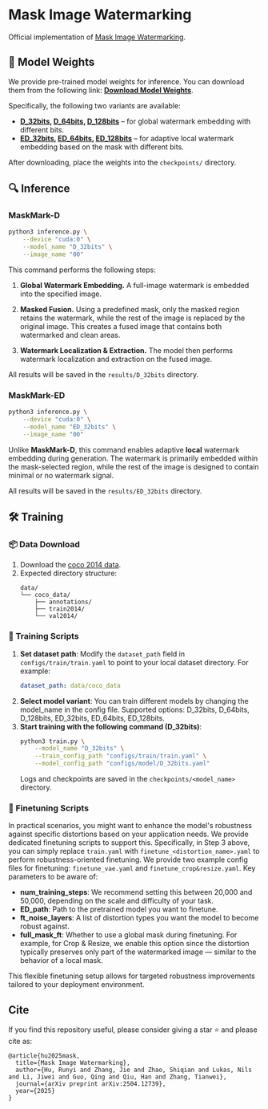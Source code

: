# Mask Image Watermarking

Official implementation of [Mask Image Watermarking](http://arxiv.org/abs/2504.12739).

## 🔗 Model Weights

We provide pre-trained model weights for inference. You can download them from the following link: **[Download Model Weights](https://huggingface.co/Runyi-Hu/MaskMark)**.

Specifically, the following two variants are available:

- **[D_32bits](https://huggingface.co/Runyi-Hu/MaskMark/resolve/main/D_32bits.pth?download=true), [D_64bits](https://huggingface.co/Runyi-Hu/MaskMark/resolve/main/D_64bits.pth?download=true), [D_128bits](https://huggingface.co/Runyi-Hu/MaskMark/resolve/main/D_128bits.pth?download=true)** – for global watermark embedding with different bits.
- **[ED_32bits](https://huggingface.co/Runyi-Hu/MaskMark/resolve/main/ED_32bits.pth?download=true), [ED_64bits](https://huggingface.co/Runyi-Hu/MaskMark/resolve/main/ED_64bits.pth?download=true), [ED_128bits](https://huggingface.co/Runyi-Hu/MaskMark/resolve/main/ED_128bits.pth?download=true)** – for adaptive local watermark embedding based on the mask with different bits.

After downloading, place the weights into the `checkpoints/` directory.

## 🔍 Inference

### MaskMark-D

```bash
python3 inference.py \
    --device "cuda:0" \
    --model_name "D_32bits" \
    --image_name "00"
```

This command performs the following steps:

1. **Global Watermark Embedding.** A full-image watermark is embedded into the specified image.

2. **Masked Fusion.** Using a predefined mask, only the masked region retains the watermark, while the rest of the image is replaced by the original image. This creates a fused image that contains both watermarked and clean areas.

3. **Watermark Localization & Extraction.** The model then performs watermark localization and extraction on the fused image.

All results will be saved in the `results/D_32bits` directory.

### MaskMark-ED

```bash
python3 inference.py \
    --device "cuda:0" \
    --model_name "ED_32bits" \
    --image_name "00"
```
Unlike **MaskMark-D**, this command enables adaptive **local** watermark embedding during generation. The watermark is primarily embedded within the mask-selected region, while the rest of the image is designed to contain minimal or no watermark signal.

All results will be saved in the `results/ED_32bits` directory.

## 🛠️ Training

### 📦 Data Download

1. Download the [coco 2014 data](https://cocodataset.org/#download).
2. Expected directory structure:
    ```
    data/
    └── coco_data/
        ├── annotations/
        ├── train2014/
        └── val2014/
    ```

### 🚀 Training Scripts

1. **Set dataset path**: Modify the `dataset_path` field in `configs/train/train.yaml` to point to your local dataset directory. For example:
   ```yaml
   dataset_path: data/coco_data
   ```
2. **Select model variant**: You can train different models by changing the model_name in the config file. Supported options: D_32bits, D_64bits, D_128bits, ED_32bits, ED_64bits, ED_128bits.
3. **Start training with the following command (D_32bits)**:
    ```bash
    python3 train.py \
        --model_name "D_32bits" \
        --train_config_path "configs/train/train.yaml" \
        --model_config_path "configs/model/D_32bits.yaml"
    ```
    Logs and checkpoints are saved in the `checkpoints/<model_name>` directory.

### 🎯 Finetuning Scripts

In practical scenarios, you might want to enhance the model's robustness against specific distortions based on your application needs. We provide dedicated finetuning scripts to support this.
Specifically, in Step 3 above, you can simply replace `train.yaml` with `finetune_<distortion_name>.yaml` to perform robustness-oriented finetuning.
We provide two example config files for finetuning: `finetune_vae.yaml` and `finetune_crop&resize.yaml`.
Key parameters to be aware of:

- **num_training_steps**: We recommend setting this between 20,000 and 50,000, depending on the scale and difficulty of your task.
- **ED_path**: Path to the pretrained model you want to finetune.
- **ft_noise_layers**: A list of distortion types you want the model to become robust against.
- **full_mask_ft**: Whether to use a global mask during finetuning. For example, for Crop & Resize, we enable this option since the distortion typically preserves only part of the watermarked image — similar to the behavior of a local mask.

This flexible finetuning setup allows for targeted robustness improvements tailored to your deployment environment.


## Cite
If you find this repository useful, please consider giving a star ⭐ and please cite as:
```
@article{hu2025mask,
  title={Mask Image Watermarking},
  author={Hu, Runyi and Zhang, Jie and Zhao, Shiqian and Lukas, Nils and Li, Jiwei and Guo, Qing and Qiu, Han and Zhang, Tianwei},
  journal={arXiv preprint arXiv:2504.12739},
  year={2025}
}
```
